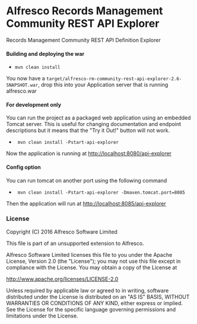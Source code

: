 # Alfresco Records Management Community REST API Explorer
Records Management Community REST API Definition Explorer


#### Building and deploying the war
- `mvn clean install`

You now have a `target/alfresco-rm-community-rest-api-explorer-2.6-SNAPSHOT.war`, drop this into your Application server that is running alfresco.war


#### For development only
You can run the project as a packaged web application using an embedded Tomcat server.
This is useful for changing documentation and endpoint descriptions but it means that the "Try it Out!" button will not work.

- ` mvn clean install -Pstart-api-explorer`

Now the application is running at [http://localhost:8080/api-explorer](http://localhost:8080/api-explorer/)

#### Config option
You can run tomcat on another port using the following command

- ` mvn clean install -Pstart-api-explorer -Dmaven.tomcat.port=8085`

Then the application will run at [http://localhost:8085/api-explorer](http://localhost:8085/api-explorer/)

### License
Copyright (C) 2016 Alfresco Software Limited

This file is part of an unsupported extension to Alfresco.

Alfresco Software Limited licenses this file
to you under the Apache License, Version 2.0 (the
"License"); you may not use this file except in compliance
with the License.  You may obtain a copy of the License at

 http://www.apache.org/licenses/LICENSE-2.0

Unless required by applicable law or agreed to in writing,
software distributed under the License is distributed on an
"AS IS" BASIS, WITHOUT WARRANTIES OR CONDITIONS OF ANY
KIND, either express or implied.  See the License for the
specific language governing permissions and limitations
under the License.